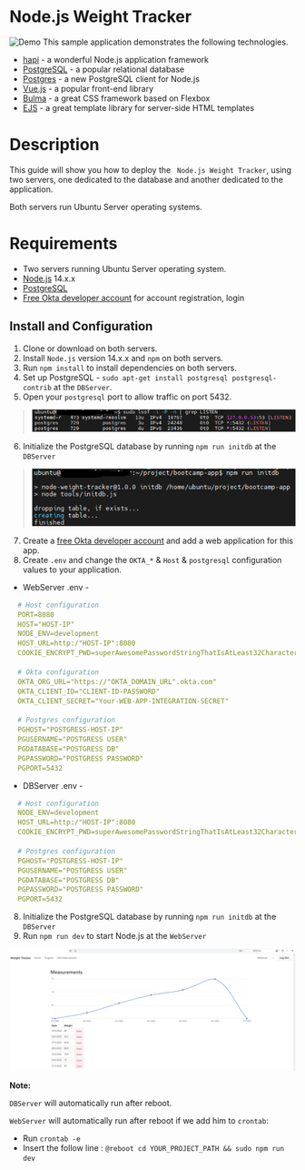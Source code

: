# Node.js Weight Tracker

![Demo](docs/build-weight-tracker-app-demo.gif)
This sample application demonstrates the following technologies.

* [hapi](https://hapi.dev) - a wonderful Node.js application framework
* [PostgreSQL](https://www.postgresql.org/) - a popular relational database
* [Postgres](https://github.com/porsager/postgres) - a new PostgreSQL client for Node.js
* [Vue.js](https://vuejs.org/) - a popular front-end library
* [Bulma](https://bulma.io/) - a great CSS framework based on Flexbox
* [EJS](https://ejs.co/) - a great template library for server-side HTML templates

# Description
This guide will show you how to deploy the  ` Node.js Weight Tracker`,
using two servers, one dedicated to the database and another dedicated to the application.

Both servers run Ubuntu Server operating systems.

# Requirements
- Two servers running Ubuntu Server operating system.
- [Node.js](https://nodejs.org/) 14.x.x
- [PostgreSQL](https://www.postgresql.org/)
- [Free Okta developer account](https://developer.okta.com/) for account registration, login

## Install and Configuration

1. Clone or download on both servers.
2. Install `Node.js` version 14.x.x and `npm` on both servers.
3. Run `npm install` to install dependencies on both servers.
4. Set up PostgreSQL - `sudo apt-get install postgresql postgresql-contrib` at the `DBServer`.
5. Open your `postgresql` port to allow traffic on port 5432.
 > <img src="./images/open_port.png" width="700"/>

6. Initialize the PostgreSQL database by running `npm run initdb` at the `DBServer`
 > <img src="./images/run_initdb.png" width="500"/>
7. Create a [free Okta developer account](https://developer.okta.com/) and add a web application for this app.
8. Create `.env` and change the `OKTA_*` & `Host` & `postgresql` configuration values to your application.
- WebServer .env -
~~~yaml
  # Host configuration
  PORT=8080
  HOST="HOST-IP"
  NODE_ENV=development
  HOST_URL=http:/"HOST-IP":8080
  COOKIE_ENCRYPT_PWD=superAwesomePasswordStringThatIsAtLeast32CharactersLong!

  # Okta configuration
  OKTA_ORG_URL="https://"OKTA_DOMAIN_URL".okta.com"
  OKTA_CLIENT_ID="CLIENT-ID-PASSWORD"
  OKTA_CLIENT_SECRET="Your-WEB-APP-INTEGRATION-SECRET"

  # Postgres configuration
  PGHOST="POSTGRESS-HOST-IP"
  PGUSERNAME="POSTGRESS USER"
  PGDATABASE="POSTGRESS DB"
  PGPASSWORD="POSTGRESS PASSWORD"
  PGPORT=5432
~~~
- DBServer .env -
~~~yaml
  # Host configuration
  NODE_ENV=development
  HOST_URL=http:/"HOST-IP":8080
  COOKIE_ENCRYPT_PWD=superAwesomePasswordStringThatIsAtLeast32CharactersLong!

  # Postgres configuration
  PGHOST="POSTGRESS-HOST-IP"
  PGUSERNAME="POSTGRESS USER"
  PGDATABASE="POSTGRESS DB"
  PGPASSWORD="POSTGRESS PASSWORD"
  PGPORT=5432
~~~


8. Initialize the PostgreSQL database by running `npm run initdb` at the `DBServer`
9. Run `npm run dev` to start Node.js at the `WebServer`
<img src="./images/running_app.png" width="800"/>

**Note:**

`DBServer` will automatically run after reboot.

`WebServer` will automatically run after reboot if we add him to `crontab`:

- Run `crontab -e`
- Insert the follow line : `@reboot cd YOUR_PROJECT_PATH && sudo npm run dev`